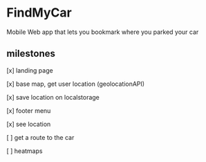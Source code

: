 FindMyCar
=========

Mobile Web app that lets you bookmark where you parked your car

milestones
----------

[x] landing page

[x] base map, get user location (geolocationAPI)

[x] save location on localstorage

[x] footer menu

[x] see location

[ ] get a route to the car

[ ] heatmaps

